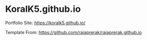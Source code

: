 # KoralK5.github.io
Portfolio Site: https://koralk5.github.io/

Template From: https://github.com/rajaprerak/rajaprerak.github.io
